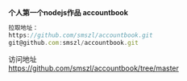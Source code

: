 **个人第一个nodejs作品
accountbook**
```javascript
拉取地址：
https://github.com/smszl/accountbook.git
git@github.com:smszl/accountbook.git
```
访问地址  
https://github.com/smszl/accountbook/tree/master
